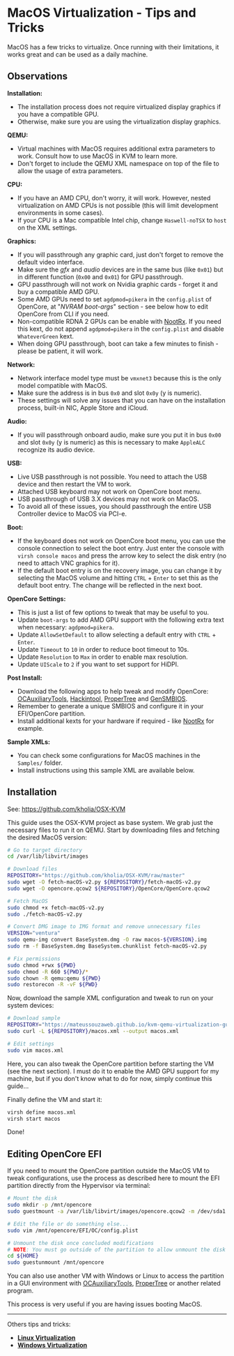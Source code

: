 # MacOS Virtualization - Tips and Tricks

MacOS has a few tricks to virtualize. Once running with their limitations, it works great and can be used as a daily machine.

## Observations

**Installation:**

- The installation process does not require virtualized display graphics if you have a compatible GPU.
- Otherwise, make sure you are using the virtualization display graphics.

**QEMU:**

- Virtual machines with MacOS requires additional extra parameters to work. Consult how to use MacOS in KVM to learn more.
- Don't forget to include the QEMU XML namespace on top of the file to allow the usage of extra parameters.

**CPU:**

- If you have an AMD CPU, don't worry, it will work. However, nested virtualization on AMD CPUs is not possible (this will limit development environments in some cases).
- If your CPU is a Mac compatible Intel chip, change ``Haswell-noTSX`` to ``host`` on the XML settings.

**Graphics:**

- If you will passthrough any graphic card, just don't forget to remove the default video interface. 
- Make sure the *gfx* and *audio* devices are in the same bus (like ``0x01``) but in different function (``0x00`` and ``0x01``) for GPU passthrough.
- GPU passthrough will not work on Nvidia graphic cards - forget it and buy a compatible AMD GPU.
- Some AMD GPUs need to set ``agdpmod=pikera`` in the ``config.plist`` of OpenCore, at "*NVRAM boot-args*" section - see below how to edit OpenCore from CLI if you need.
- Non-compatible RDNA 2 GPUs can be enable with [NootRx](https://github.com/ChefKissInc/NootRX). If you need this kext, do not append ``agdpmod=pikera`` in the ``config.plist`` and disable ``WhateverGreen`` kext.
- When doing GPU passthrough, boot can take a few minutes to finish - please be patient, it will work.

**Network:**

- Network interface model type must be ``vmxnet3`` because this is the only model compatible with MacOS.
- Make sure the address is in bus ``0x0`` and slot ``0x0y`` (y is numeric).
- These settings will solve any issues that you can have on the installation process, built-in NIC, Apple Store and iCloud.

**Audio:**

- If you will passthrough onboard audio, make sure you put it in bus ``0x00`` and slot ``0x0y`` (y is numeric) as this is necessary to make ``AppleALC`` recognize its audio device.

**USB:**

- Live USB passthrough is not possible. You need to attach the USB device and then restart the VM to work.
- Attached USB keyboard may not work on OpenCore boot menu.
- USB passthrough of USB 3.X devices may not work on MacOS.
- To avoid all of these issues, you should passthrough the entire USB Controller device to MacOS via PCI-e.

**Boot:**

- If the keyboard does not work on OpenCore boot menu, you can use the console connection to select the boot entry. Just enter the console with ``virsh console macos`` and press the arrow key to select the disk entry (no need to attach VNC graphics for it).
- If the default boot entry is on the recovery image, you can change it by selecting the MacOS volume and hitting ``CTRL`` + ``Enter`` to set this as the default boot entry. The change will be reflected in the next boot.

**OpenCore Settings:**

- This is just a list of few options to tweak that may be useful to you.
- Update ``boot-args`` to add AMD GPU support with the following extra text when necessary: ``agdpmod=pikera``.
- Update ``AllowSetDefault`` to allow selecting a default entry with ``CTRL`` + ``Enter``.
- Update ``Timeout`` to ``10`` in order to reduce boot timeout to 10s.
- Update ``Resolution`` to `Max` in order to enable max resolution.
- Update ``UIScale`` to ``2`` if you want to set support for HiDPI.

**Post Install:**

- Download the following apps to help tweak and modify OpenCore: [OCAuxiliaryTools](https://github.com/ic005k/OCAuxiliaryTools), [Hackintool](https://github.com/benbaker76/Hackintool), [ProperTree](https://github.com/corpnewt/ProperTree) and [GenSMBIOS](https://github.com/corpnewt/GenSMBIOS).
- Remember to generate a unique SMBIOS and configure it in your EFI/OpenCore partition.
- Install additional kexts for your hardware if required - like [NootRx](https://github.com/ChefKissInc/NootRX) for example.

**Sample XMLs:**

- You can check some configurations for MacOS machines in the ``Samples/`` folder.
- Install instructions using this sample XML are available below.

## Installation

See: <https://github.com/kholia/OSX-KVM>

This guide uses the OSX-KVM project as base system. We grab just the necessary files to run it on QEMU. Start by downloading files and fetching the desired MacOS version:

```bash
# Go to target directory
cd /var/lib/libvirt/images

# Download files
REPOSITORY="https://github.com/kholia/OSX-KVM/raw/master"
sudo wget -O fetch-macOS-v2.py ${REPOSITORY}/fetch-macOS-v2.py
sudo wget -O opencore.qcow2 ${REPOSITORY}/OpenCore/OpenCore.qcow2

# Fetch MacOS
sudo chmod +x fetch-macOS-v2.py
sudo ./fetch-macOS-v2.py

# Convert DMG image to IMG format and remove unnecessary files
VERSION="ventura"
sudo qemu-img convert BaseSystem.dmg -O raw macos-${VERSION}.img
sudo rm -f BaseSystem.dmg BaseSystem.chunklist fetch-macOS-v2.py

# Fix permissions
sudo chmod +rwx ${PWD}
sudo chmod -R 660 ${PWD}/*
sudo chown -R qemu:qemu ${PWD}
sudo restorecon -R -vF ${PWD}
```

Now, download the sample XML configuration and tweak to run on your system devices:

```bash
# Download sample
REPOSITORY="https://mateussouzaweb.github.io/kvm-qemu-virtualization-guide/Samples"
sudo curl -L ${REPOSITORY}/macos.xml --output macos.xml

# Edit settings
sudo vim macos.xml
```

Here, you can also tweak the OpenCore partition before starting the VM (see the next section). I must do it to enable the AMD GPU support for my machine, but if you don't know what to do for now, simply continue this guide...

Finally define the VM and start it:

```bash
virsh define macos.xml
virsh start macos
```

Done!

## Editing OpenCore EFI

If you need to mount the OpenCore partition outside the MacOS VM to tweak configurations, use the process as described here to mount the EFI partition directly from the Hypervisor via terminal:

```bash
# Mount the disk
sudo mkdir -p /mnt/opencore
sudo guestmount -a /var/lib/libvirt/images/opencore.qcow2 -m /dev/sda1 /mnt/opencore

# Edit the file or do something else...
sudo vim /mnt/opencore/EFI/OC/config.plist

# Unmount the disk once concluded modifications
# NOTE: You must go outside of the partition to allow unmount the disk
cd ${HOME}
sudo guestunmount /mnt/opencore
```

You can also use another VM with Windows or Linux to access the partition in a GUI environment with [OCAuxiliaryTools](https://github.com/ic005k/OCAuxiliaryTools), [ProperTree](https://github.com/corpnewt/ProperTree) or another related program. 

This process is very useful if you are having issues booting MacOS.

----

Others tips and tricks:

- **[Linux Virtualization](06%20-%20Linux%20Virtualization.md)**
- **[Windows Virtualization](07%20-%20Windows%20Virtualization.md)**
